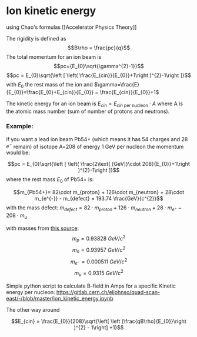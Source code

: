 # Ion kinetic energy

using Chao's formulas [[Accelerator Physics Theory]]

The rigidity is defined as
$$B\rho = \frac{pc}{q}$$
The total momentum for an ion beam is
$$pc={E_{0}\sqrt{\gamma^{2}-1}}$$
$$pc = E_{0}\sqrt{\left [ \left( \frac{E_{cin}}{E_{0}}+1\right )^{2}-1\right ]}$$
with $E_{0}$ the rest mass of the ion and $\gamma=\frac{E}{E_{0}}=\frac{E_{0}+E_{cin}}{E_{0}} = \frac{E_{cin}}{E_{0}}+1$

The kinetic energy for an ion beam is $E_{cin}=E_{cin\text{ per nucleon}}\cdot A$ where A is the atomic mass number (sum of number of protons and neutrons).

### Example:
if you want a lead ion beam Pb54+ (which means it has 54 charges and 28 $e^{-}$ remain) of isotope A=208 of energy 1 GeV per nucleon the momentum would be:

$$pc = E_{0}\sqrt{\left [ \left( \frac{2\text{ [GeV]}\cdot 208}{E_{0}}+1\right )^{2}-1\right ]}$$
where the rest mass $E_{0}$ of Pb54+ is:

$$m_{Pb54+}= 82\cdot m_{proton} + 126\cdot m_{neutron} + 28\cdot m_{e^{-}} - m_{defect} = 193.74 \frac{GeV}{c^{2}}$$
with the mass defect: $m_{defect}=82\cdot m_{proton} + 126\cdot m_{neutron} + 28\cdot m_{e^{-}} - 208\cdot m_{u}$

with masses from [this source](http://physics.bu.edu/~duffy/sc546_notes10/mass_defect.html):
$$m_{p} = 0.93828 \text{ } GeV/c^{2}$$
$$m_{n} = 0.93957 \text{ } GeV/c^{2}$$
$$m_{e^{-}} = 0.000511 \text{ } GeV/c^{2}$$
$$m_{u} = 0.9315 \text{ } GeV/c^{2}$$

Simple python script to calculate B-field in Amps for a specific Kinetic energy per nucleon: https://gitlab.cern.ch/eljohnso/quad-scan-east/-/blob/master/ion_kinetic_energy.ipynb

The other way around

$$E_{cin} = \frac{E_{0}}{208}\sqrt{\left[ \left (\frac{qB\rho}{E_{0}}\right )^{2} - 1\right] +1}$$
